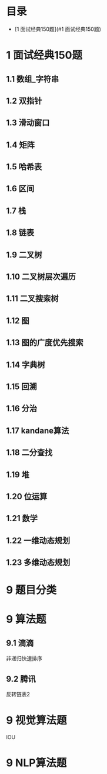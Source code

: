 # 目录
- [1 面试经典150题](#1 面试经典150题)
# 1 面试经典150题

## 1.1 数组_字符串

## 1.2 双指针

## 1.3 滑动窗口

## 1.4 矩阵

## 1.5 哈希表

## 1.6 区间

## 1.7 栈

## 1.8 链表

## 1.9 二叉树

## 1.10 二叉树层次遍历

## 1.11 二叉搜索树

## 1.12 图

## 1.13 图的广度优先搜索

## 1.14 字典树

## 1.15 回溯

## 1.16 分治

## 1.17 kandane算法

## 1.18 二分查找

## 1.19 堆

## 1.20 位运算

## 1.21 数学

## 1.22 一维动态规划

## 1.23 多维动态规划

# 9 题目分类
# 

# 9 算法题
## 9.1 滴滴
非递归快速排序  
## 9.2 腾讯
反转链表2  



# 9 视觉算法题
IOU  


# 9 NLP算法题

